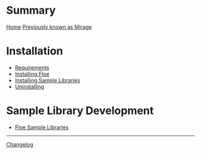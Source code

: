 <!--
SPDX-FileCopyrightText: 2024 Sam Windell
SPDX-License-Identifier: GPL-3.0-or-later
-->

# Summary

[Home](./home.md)
[Previously known as Mirage](./mirage.md)

# Installation
- [Requirements](./installation/requirements.md)
- [Installing Floe](./installation/installing-floe.md)
- [Installing Sample Libraries](./installation/installing-libraries.md)
- [Uninstalling](./installation/uninstalling.md)

# Sample Library Development
- [Floe Sample Libraries](./sample-library-format.md)

-----------

[Changelog](./changelog.md)
